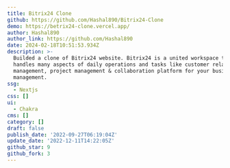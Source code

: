 ```yaml
---
title: Bitrix24 Clone
github: https://github.com/Hashal890/Bitrix24-Clone
demo: https://betrix24-clone.vercel.app/
author: Hashal890
author_link: https://github.com/Hashal890
date: 2024-02-18T10:51:53.934Z
description: >-
  Builded a clone of Bitrix24 website. Bitrix24 is a united workspace that
  handles many aspects of daily operations and tasks like customer relationship
  management, project management & collaboration platform for your business
  management.
ssg:
  - Nextjs
css: []
ui:
  - Chakra
cms: []
category: []
draft: false
publish_date: '2022-09-27T06:19:04Z'
update_date: '2022-12-11T14:22:05Z'
github_star: 9
github_fork: 3
---
```

